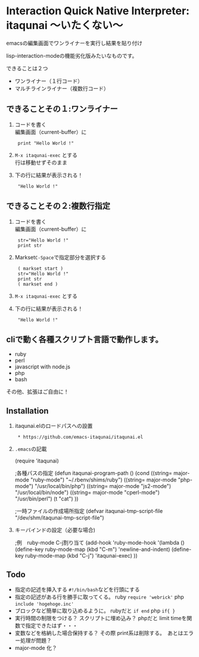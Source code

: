 # Interaction Quick Native Interpreter: itaqunai ～いたくない～
emacsの編集画面でワンライナーを実行し結果を貼り付け

lisp-interaction-modeの機能劣化版みたいなものです。

できることは２つ

- ワンライナー（１行コード）
- マルチラインライナー（複数行コード）


## できることその１:ワンライナー

1. コードを書く  
    編集画面（current-buffer）に

        print "Hello World !"

2. `M-x itaqunai-exec` とする  
    行は移動せずそのまま


3. 下の行に結果が表示される！

        "Hello World !"

## できることその２:複数行指定

1. コードを書く  
    編集画面（current-buffer）に

        str="Hello World !"
        print str

2. Markset`C-Space`で指定部分を選択する

        ( markset start )
        str="Hello World !"
        print str
        ( markset end )

3. `M-x itaqunai-exec` とする


4. 下の行に結果が表示される！

        "Hello World !"


## cliで動く各種スクリプト言語で動作します。

- ruby
- perl
- javascript with node.js
- php
- bash


その他、拡張はご自由に！


## Installation

1. itaqunai.elのロードパスへの設置

        * https://github.com/emacs-itaqunai/itaqunai.el

2. `.emacs`の記載

    (require 'itaqunai)

    ;各種パスの指定
    (defun itaqunai-program-path ()
      (cond 
        ((string= major-mode "ruby-mode")
             "~/.rbenv/shims/ruby")
        ((string= major-mode "php-mode")
             "/usr/local/bin/php")
        ((string= major-mode "js2-mode")
             "/usr/local/bin/node")
        ((string= major-mode "cperl-mode")
             "/usr/bin/perl")
        (t "cat")
         ))
    
    ;一時ファイルの作成場所指定
    (defvar itaqunai-tmp-script-file
      "/dev/shm/itaqunai-tmp-script-file")


3. キーバインドの設定（必要な場合)

    ;例　ruby-mode C-j割り当て
    (add-hook 
        'ruby-mode-hook
            '(lambda ()
                (define-key ruby-mode-map (kbd "C-m") 'newline-and-indent)
                (define-key ruby-mode-map (kbd "C-j") 'itaqunai-exec)
        ))


## Todo
* 指定の記述を挿入する
    `#!/bin/bash`などを行頭にする
* 指定の記述がある行を勝手に取ってくる。
    ruby `require 'webrick'`  php `include 'hogehoge.inc'`
* ブロックなど簡単に取り込めるように。
    rubyだと `if end`  php `if{ }`
* 実行時間の制限をつける？
    スクリプトに埋め込み？ phpだと limit timeを関数で指定できたはず・・・
* 変数などを格納した場合保持する？
    その際 print系は削除する。　あとはエラー処理が問題？
* major-mode 化？
